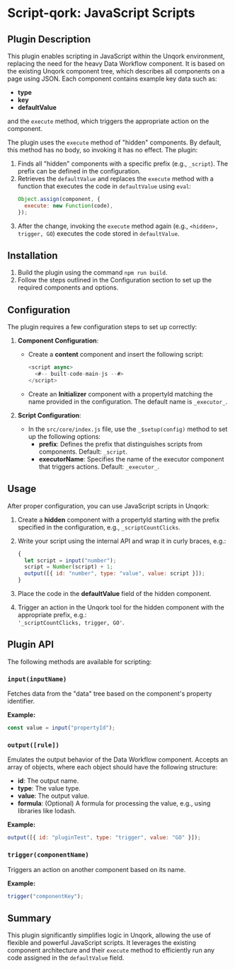 # Script-qork: JavaScript Scripts

## Plugin Description

This plugin enables scripting in JavaScript within the Unqork environment, replacing the need for the heavy Data Workflow component. It is based on the existing Unqork component tree, which describes all components on a page using JSON. Each component contains example key data such as:

- **type**
- **key**
- **defaultValue**

and the `execute` method, which triggers the appropriate action on the component.

The plugin uses the `execute` method of "hidden" components. By default, this method has no body, so invoking it has no effect. The plugin:

1. Finds all "hidden" components with a specific prefix (e.g., `_script`). The prefix can be defined in the configuration.
2. Retrieves the `defaultValue` and replaces the `execute` method with a function that executes the code in `defaultValue` using `eval`:
   ```javascript
   Object.assign(component, {
     execute: new Function(code),
   });
   ```
3. After the change, invoking the `execute` method again (e.g., `<hidden>, trigger, GO`) executes the code stored in `defaultValue`.

## Installation

1. Build the plugin using the command `npm run build`.
2. Follow the steps outlined in the Configuration section to set up the required components and options.

## Configuration

The plugin requires a few configuration steps to set up correctly:

1. **Component Configuration**:

   - Create a **content** component and insert the following script:
     ```javascript
     <script async>
       <#-- built-code-main-js --#>
     </script>
     ```
   - Create an **Initializer** component with a propertyId matching the name provided in the configuration. The default name is `_executor_`.

2. **Script Configuration**:
   - In the `src/core/index.js` file, use the `_$setup(config)` method to set up the following options:
     - **prefix**: Defines the prefix that distinguishes scripts from components. Default: `_script`.
     - **executorName**: Specifies the name of the executor component that triggers actions. Default: `_executor_`.

## Usage

After proper configuration, you can use JavaScript scripts in Unqork:

1. Create a **hidden** component with a propertyId starting with the prefix specified in the configuration, e.g., `_scriptCountClicks`.
2. Write your script using the internal API and wrap it in curly braces, e.g.:

   ```javascript
   {
     let script = input("number");
     script = Number(script) + 1;
     output([{ id: "number", type: "value", value: script }]);
   }
   ```

3. Place the code in the **defaultValue** field of the hidden component.
4. Trigger an action in the Unqork tool for the hidden component with the appropriate prefix, e.g.:  
   `'_scriptCountClicks, trigger, GO'`.

## Plugin API

The following methods are available for scripting:

### `input(inputName)`

Fetches data from the "data" tree based on the component's property identifier.

**Example:**

```javascript
const value = input("propertyId");
```

### `output([rule])`

Emulates the output behavior of the Data Workflow component. Accepts an array of objects, where each object should have the following structure:

- **id**: The output name.
- **type**: The value type.
- **value**: The output value.
- **formula**: (Optional) A formula for processing the value, e.g., using libraries like lodash.

**Example:**

```javascript
output([{ id: "pluginTest", type: "trigger", value: "GO" }]);
```

### `trigger(componentName)`

Triggers an action on another component based on its name.

**Example:**

```javascript
trigger("componentKey");
```

## Summary

This plugin significantly simplifies logic in Unqork, allowing the use of flexible and powerful JavaScript scripts. It leverages the existing component architecture and their `execute` method to efficiently run any code assigned in the `defaultValue` field.
